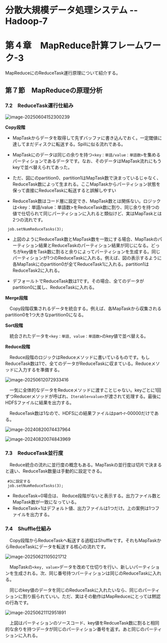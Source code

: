# 分散大規模データ処理システム -- Hadoop-7

# 第４章　MapReduce計算フレームワーク-3

 MapReduceにのReduceTask運行原理について紹介する。

## 第７節　MapReduceの原理分析

### 7.2　ReduceTask運行仕組み

![image-20250604152300239](D:\OneDrive\picture\Typora\BigData\Hadoop\image-20250604152300239.png)

**Copy段階**

- MapTaskからデータを取得して先ずバッファに書き込んでおく。一定閾値に達してまだディスクに転送する。Spillに似る流れである。
- MapTaskにのデータは同じの余りを持つ`<key：単語/value：単語数>`を集めるパーティションであるデータです。なお、そのデータはMapTask流れにもうkeyで並べ替えられてあった。
- ただ、図にのpartition0、partition1はMapTask数で決まっているじゃなく、ReduceTask数によって生まれる。ここMapTaskからパーティション状態を保って直接にReduceTaskに転送すると誤解しやすい

- ReduceTask数はコード層に設定でき、MapTask数とは関係ない。ロジックは<key：単語/value：単語数>をReduceTask数に割り、同じ余りを持つの値で仕切られて同じパーティションに入れると類似けど、実はMapTaskとは2つの流れです。


```
 job.setNumReduceTasks(3);
```

- 上図のようにReduceTask数とMapTask数を一致にする場合、MapTaskのパーティション結果とReduceTaskのパーティション結果が同じになる。どっちがkey値をTask数に割ると余りによってパーティションを生成する。同じパーティションが1つのReduceTaskに入れる。例えば、図の表示するように各MapTaskにのpartition0が全てReduceTask1に入れる。partition1はReduceTask2に入れる。

- デフォールトでReduceTask数は1です。その場合、全てのデータがpartition0に属し、ReduceTaskに入れる。

**Merge段階**

　Copy段階収集されるデータを統合する。例えば、各MapTaskから収集されるpartition0を1つ大きなpartition0になる。

**Sort段階**

　統合されたデータを`<key：単語, value：単語数>`のkey値で並べ替える。

**Reduce段階**

　Reduce段階のロジックはReduceメソッドに書いているものです。もしReduceTask数は1で、全てのデータがReduceTaskに収まている。Reduceメソッドに入力するを準備する。

![image-20250612072933416](D:\OneDrive\picture\Typora\BigData\Hadoop\image-20250612072933416.png)

　一気に全体的なデータをReduceメソッドに渡すことじゃない。keyごとに1回ずつReducerメソッドが呼ばれ、`Iterable<value>`が渡されて処理する。最後にHDFSファイルに結果を出力する。

　ReduceTask数は1なので、HDFSにの結果ファイルはpart-r-00000だけである。

![image-20240820074437964](D:\OneDrive\picture\Typora\BigData\Hadoop\image-20240820074437964.png)

![image-20240820074843969](D:\OneDrive\picture\Typora\BigData\Hadoop\image-20240820074843969.png)

### 7.3　ReduceTask並行度

　Reduce統合の流れに並行度の概念もある。MapTaskの並行度は切片で決まると違い、ReduceTask数量は手動的に設定できる。

```
 #3に設定する
 job.setNumReduceTasks(3);
```

-  ReduceTask=0場合は、 Reduce段階がないと表示する。出力ファイル数とMapTask数が一致になっている。
- ReduceTask=1はデフォルト値、出力ファイルは1つだけ。上の案例は1つファイルを出力する。

### 7.4　Shuffle仕組み

　Copy段階からReduceTaskへ転送する過程はShuffleです。それもMapTaskからReduceTaskにデータを転送する核心の流れです。

![image-20250621105021712](D:\OneDrive\picture\Typora\BigData\Hadoop\image-20250621105021712.png)

　MapTaskの`<key, value>`データを改めて仕切りを行い、新しいパーティションを生成される。次、同じ番号持つパーティションは同じのReduceTaskに入れる。

　同じのkey値のデータを同じのReduceTaskに入れたいなら、同じのパーティションに割り振られていい。ただ、実はその動作はMapReduceにとっては黙認の行為です。

![image-20250621112951891](D:\OneDrive\picture\Typora\BigData\Hadoop\image-20250621112951891.png)

　上図はパーティションのソースコード、key値をRedcueTask数に割ると相同的な余りを持つデータが同じのパーティション番号を返す。あと同じのパーティションに入れる。
